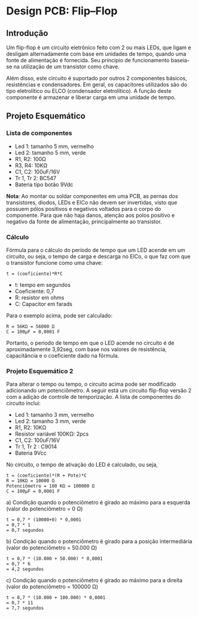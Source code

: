 # Design PCB: Flip–Flop

## Introdução

Um flip-flop é um circuito eletrônico feito com 2 ou mais LEDs, que ligam e desligam alternadamente com base em unidades de tempo, quando uma fonte de alimentação é fornecida. Seu princípio de funcionamento baseia-se na utilização de um transistor como chave. 

Além disso, este circuito é suportado por outros 2 componentes básicos, resistências e condensadores. Em geral, os capacitores utilizados são do tipo eletrolítico ou ELCO (condensador eletrolítico). A função deste componente é armazenar e liberar carga em uma unidade de tempo.

## Projeto Esquemático

### Lista de componentes

- Led 1: tamanho 5 mm, vermelho
- Led 2: tamanho 5 mm, verde
- R1, R2: 100Ω
- R3, R4: 10KΩ
- C1, C2: 100uF/16V
- Tr 1, Tr 2: BC547
- Bateria tipo botão 9Vdc

**Nota**: Ao montar ou soldar componentes em uma PCB, as pernas dos transistores, diodos, LEDs e ElCo não devem ser invertidas, visto que possuem pólos positivos e negativos voltados para o corpo do componente. Para que não haja danos, atenção aos polos positivo e negativo da fonte de alimentação, principalmente ao transistor. 

### Cálculo

Fórmula para o cálculo do período de tempo que um LED acende em um circuito, ou seja, o tempo de carga e descarga no ElCo, o que faz com que o transistor funcione como uma chave:

```
t = (coeficiente)*R*C
```

- t: tempo em segundos
- Coeficiente: 0,7
- R: resistor em ohms
- C: Capacitor em farads

Para o exemplo acima, pode ser calculado: 

```
R = 56KΩ = 56000 Ω
C = 100μF = 0,0001 F
```

Portanto, o período de tempo em que o LED acende no circuito é de aproximadamente 3,92seg, com base nos valores de resistência, capacitância e o coeficiente dado na fórmula.

### Projeto Esquemático 2

Para alterar o tempo ou tempo, o circuito acima pode ser modificado adicionando um potenciômetro. A seguir está um circuito flip-flop versão 2 com a adição de controle de temporização. A lista de componentes do circuito inclui:

- Led 1: tamanho 3 mm, vermelho
- Led 2: tamanho 3 mm, verde
- R1, R2: 10KΩ
- Resistor variável 100KΩ: 2pcs
- C1, C2: 100uF/16V
- Tr 1, Tr 2 : C9014
- Bateria 9Vcc

No circuito, o tempo de ativação do LED é calculado, ou seja,

```
t = (coeficiente)*(R + Pote)*C
R = 10KΩ = 10000 Ω
Potenciômetro = 100 KΩ = 100000 Ω
C = 100μF = 0,0001 F
```

a) Condição quando o potenciômetro é girado ao máximo para a esquerda (valor do potenciômetro = 0 Ω)

```
t = 0,7 * (10000+0) * 0,0001
= 0,7 * 1
= 0,7 segundos
```

b) Condição quando o potenciômetro é girado para a posição intermediária (valor do potenciômetro = 50.000 Ω)

```
t = 0,7 * (10.000 + 50.000) * 0,0001
= 0,7 * 6
= 4,2 segundos
```

c) Condição quando o potenciômetro é girado ao máximo para a direita (valor do potenciômetro = 100000 Ω)

```
t = 0,7 * (10.000 + 100.000) * 0,0001
= 0,7 * 11
= 7,7 segundos
```